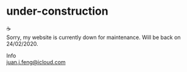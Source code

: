 # under-construction

:coffee:
<br>Sorry, my website is currently down for maintenance. Will be back on 24/02/2020.

Info
<br>juan.j.feng@icloud.com
